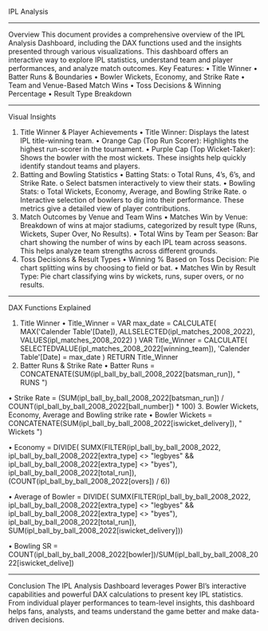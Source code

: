 IPL Analysis
________________________________________
Overview
This document provides a comprehensive overview of the IPL Analysis Dashboard, including the DAX functions used and the insights presented through various visualizations. This dashboard offers an interactive way to explore IPL statistics, understand team and player performances, and analyze match outcomes.
Key Features:
•	Title Winner
•	Batter Runs & Boundaries
•	Bowler Wickets, Economy, and Strike Rate
•	Team and Venue-Based Match Wins
•	Toss Decisions & Winning Percentage
•	Result Type Breakdown
________________________________________
Visual Insights
1. Title Winner & Player Achievements
•	Title Winner: Displays the latest IPL title-winning team.
•	Orange Cap (Top Run Scorer): Highlights the highest run-scorer in the tournament.
•	Purple Cap (Top Wicket-Taker): Shows the bowler with the most wickets.
These insights help quickly identify standout teams and players.
2. Batting and Bowling Statistics
•	Batting Stats:
o	Total Runs, 4’s, 6’s, and Strike Rate.
o	Select batsmen interactively to view their stats.
•	Bowling Stats:
o	Total Wickets, Economy, Average, and Bowling Strike Rate.
o	Interactive selection of bowlers to dig into their performance.
These metrics give a detailed view of player contributions.
3. Match Outcomes by Venue and Team Wins
•	Matches Win by Venue: Breakdown of wins at major stadiums, categorized by result type (Runs, Wickets, Super Over, No Results).
•	Total Wins by Team per Season: Bar chart showing the number of wins by each IPL team across seasons. This helps analyze team strengths across different grounds.
4. Toss Decisions & Result Types
•	Winning % Based on Toss Decision: Pie chart splitting wins by choosing to field or bat.
•	Matches Win by Result Type: Pie chart classifying wins by wickets, runs, super overs, or no results.
________________________________________
DAX Functions Explained
1. Title Winner
•	Title_Winner =
VAR max_date = CALCULATE(
    MAX('Calender Table'[Date]),
    ALLSELECTED(ipl_matches_2008_2022),
    VALUES(ipl_matches_2008_2022)
)
VAR Title_Winner = CALCULATE(
    SELECTEDVALUE(ipl_matches_2008_2022[winning_team]),
    'Calender Table'[Date] = max_date
)
RETURN Title_Winner
2. Batter Runs & Strike Rate
•	Batter Runs = CONCATENATE(SUM(ipl_ball_by_ball_2008_2022[batsman_run]), " RUNS ")

•	Strike Rate = (SUM(ipl_ball_by_ball_2008_2022[batsman_run]) / COUNT(ipl_ball_by_ball_2008_2022[ball_number]) * 100)
3. Bowler Wickets, Economy, Average and Bowling strike rate
•	Bowler Wickets = CONCATENATE(SUM(ipl_ball_by_ball_2008_2022[iswicket_delivery]), " Wickets ")

•	Economy = DIVIDE(
SUMX(FILTER(ipl_ball_by_ball_2008_2022, ipl_ball_by_ball_2008_2022[extra_type] <> "legbyes" && ipl_ball_by_ball_2008_2022[extra_type] <> "byes"), ipl_ball_by_ball_2008_2022[total_run]), (COUNT(ipl_ball_by_ball_2008_2022[overs]) / 6))

•	Average of Bowler = DIVIDE(
SUMX(FILTER(ipl_ball_by_ball_2008_2022, ipl_ball_by_ball_2008_2022[extra_type] <> "legbyes" && ipl_ball_by_ball_2008_2022[extra_type] <> "byes"),
ipl_ball_by_ball_2008_2022[total_run]),
SUM(ipl_ball_by_ball_2008_2022[iswicket_delivery]))

•	Bowling SR = COUNT(ipl_ball_by_ball_2008_2022[bowler])/SUM(ipl_ball_by_ball_2008_2022[iswicket_delive])

________________________________________
Conclusion
The IPL Analysis Dashboard leverages Power BI’s interactive capabilities and powerful DAX calculations to present key IPL statistics. From individual player performances to team-level insights, this dashboard helps fans, analysts, and teams understand the game better and make data-driven decisions.

